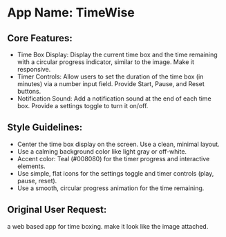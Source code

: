 # **App Name**: TimeWise

## Core Features:

- Time Box Display: Display the current time box and the time remaining with a circular progress indicator, similar to the image. Make it responsive.
- Timer Controls: Allow users to set the duration of the time box (in minutes) via a number input field. Provide Start, Pause, and Reset buttons.
- Notification Sound: Add a notification sound at the end of each time box. Provide a settings toggle to turn it on/off.

## Style Guidelines:

- Center the time box display on the screen.  Use a clean, minimal layout.
- Use a calming background color like light gray or off-white.
- Accent color: Teal (#008080) for the timer progress and interactive elements.
- Use simple, flat icons for the settings toggle and timer controls (play, pause, reset).
- Use a smooth, circular progress animation for the time remaining.

## Original User Request:
a web based app for time boxing. make it look like the image attached.
  